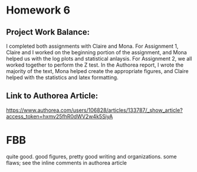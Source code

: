 # Homework 6

## Project Work Balance:

I completed both assignments with Claire and Mona. For Assignment 1, Claire and I worked on the beginning portion of the assignment, and Mona helped us with the log plots and statistical anlaysis. For Assignment 2, we all worked together to perform the Z test. In the Authorea report, I wrote the majority of the text, Mona helped create the appropriate figures, and Claire helped with the statistics and latex formatting.

## Link to Authorea Article:
<https://www.authorea.com/users/106828/articles/133787/_show_article?access_token=hxmv25fhR0dWV2w4k5SiyA>


# FBB
quite good. good figures, pretty good writing and organizations. some flaws; see the inline comments in authorea article
